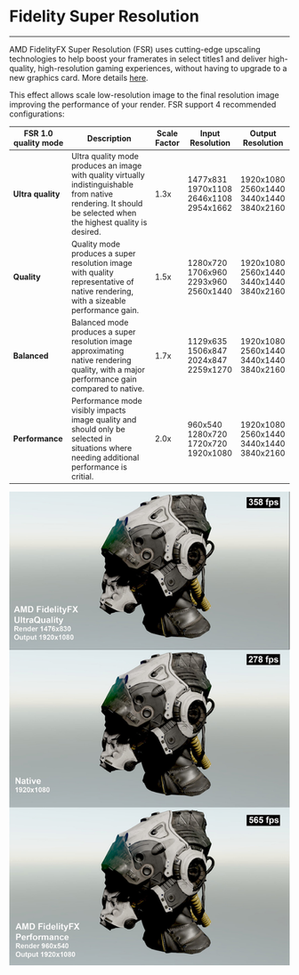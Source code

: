 # Fidelity Super Resolution
---

AMD FidelityFX Super Resolution (FSR) uses cutting-edge upscaling technologies to help boost your framerates in select titles1 and deliver high-quality, high-resolution gaming experiences, without having to upgrade to a new graphics card. More details [here](https://www.amd.com/en/technologies/radeon-software-fidelityfx-super-resolution).

This effect allows scale low-resolution image to the final resolution image improving the performance of your render. FSR support 4 recommended configurations:

| FSR 1.0 quality mode | Description | Scale Factor | Input Resolution | Output Resolution | 
| -------------------- | ----------- | ------------ | ---------------- | ----------------- |
| **Ultra quality**    | Ultra quality mode produces an image with quality virtually indistinguishable from native rendering. It should be selected when the highest quality is desired.| 1.3x | 1477x831 <br> 1970x1108 <br> 2646x1108 <br> 2954x1662 | 1920x1080 <br> 2560x1440 <br> 3440x1440 <br> 3840x2160 |
| **Quality**          | Quality mode produces a super resolution image with quality representative of native rendering, with a sizeable performance gain. | 1.5x | 1280x720 <br> 1706x960 <br> 2293x960 <br> 2560x1440 | 1920x1080 <br> 2560x1440 <br> 3440x1440 <br> 3840x2160 |
| **Balanced**         | Balanced mode produces a super resolution image approximating native rendering quality, with a major performance gain compared to native. | 1.7x | 1129x635 <br> 1506x847 <br> 2024x847 <br> 2259x1270 | 1920x1080 <br> 2560x1440 <br> 3440x1440 <br> 3840x2160 |
| **Performance**      | Performance mode visibly impacts image quality and should only be selected in situations where needing additional performance is critial. | 2.0x   | 960x540 <br> 1280x720 <br> 1720x720 <br> 1920x1080 | 1920x1080 <br> 2560x1440 <br> 3440x1440 <br> 3840x2160 |

![FSR](images/FSR.jpg) 